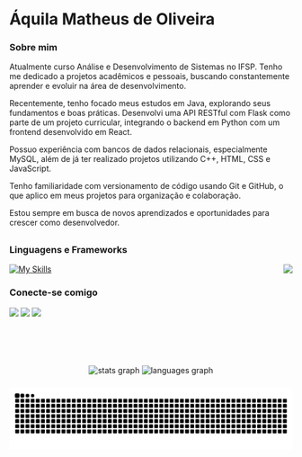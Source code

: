 # Áquila Matheus de Oliveira

### Sobre mim
Atualmente curso Análise e Desenvolvimento de Sistemas no IFSP. Tenho me dedicado a projetos acadêmicos e pessoais, buscando constantemente aprender e evoluir na área de desenvolvimento.

Recentemente, tenho focado meus estudos em Java, explorando seus fundamentos e boas práticas. Desenvolvi uma API RESTful com Flask como parte de um projeto curricular, integrando o backend em Python com um frontend desenvolvido em React.

Possuo experiência com bancos de dados relacionais, especialmente MySQL, além de já ter realizado projetos utilizando C++, HTML, CSS e JavaScript.

Tenho familiaridade com versionamento de código usando Git e GitHub, o que aplico em meus projetos para organização e colaboração.

Estou sempre em busca de novos aprendizados e oportunidades para crescer como desenvolvedor.

##

### Linguagens e Frameworks

<img align="right" height="150" src="https://media.giphy.com/media/v1.Y2lkPWVjZjA1ZTQ3NWs5cHQydnBuang2MzBndzlmZDdqbWZlbWJ4ZDhwOW5xZGl6MTlnbyZlcD12MV9naWZzX3NlYXJjaCZjdD1n/2IudUHdI075HL02Pkk/giphy.gif"  />

[![My Skills](https://skillicons.dev/icons?i=java,python,c++,mysql,js,html,css,react,nodejs,git)](https://skillicons.dev)


### Conecte-se comigo 
<div> 
  
  <a href = "https://www.instagram.com/aquila_oliveira__" target="_blank"><img src="https://img.shields.io/badge/-Instagram-%23E4405F?style=for-the-badge&logo=instagram&logoColor=white" target="_blank"></a>
  <a href = "mailto:contatoraquila348oliveira@gmail.com"><img src="https://img.shields.io/badge/-Gmail-%23333?style=for-the-badge&logo=gmail&logoColor=white" target="_blank"></a>
  <a href = "https://www.linkedin.com/in/%C3%A1quila-oliveira-1a043a266/" target="_blank"><img src="https://img.shields.io/badge/-LinkedIn-%230077B5?style=for-the-badge&logo=linkedin&logoColor=white" target="_blank"></a> 
  
</div>


<br clear="both">

##

<div align="center">
  <img src="https://github-readme-stats.vercel.app/api?username=AquilaOliveira&hide_title=false&hide_rank=false&show_icons=true&include_all_commits=true&count_private=true&disable_animations=false&theme=dracula&locale=en&hide_border=false" height="150" alt="stats graph"  />
  <img src="https://github-readme-stats.vercel.app/api/top-langs?username=AquilaOliveira&locale=en&hide_title=false&layout=compact&card_width=320&langs_count=5&theme=dracula&hide_border=false" height="150" alt="languages graph"  />
</div>

###

<picture align="center">
  <source media="(prefers-color-scheme: dark)" srcset="https://raw.githubusercontent.com/AquilaOliveira/AquilaOliveira/output/github-contribution-grid-snake-dark.svg">
  <source media="(prefers-color-scheme: light)" srcset="https://raw.githubusercontent.com/AquilaOliveira/AquilaOliveira/output/github-contribution-grid-snake-dark.svg">
  <img align="center" alt="github contribution grid snake animation" src="https://raw.githubusercontent.com/AquilaOliveira/AquilaOliveira/output/github-contribution-grid-snake.svg">
</picture>


